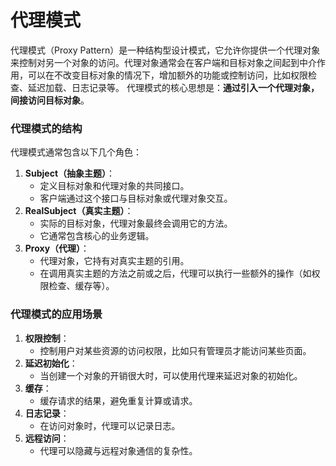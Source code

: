 # 代理模式
代理模式（Proxy Pattern）是一种结构型设计模式，它允许你提供一个代理对象来控制对另一个对象的访问。代理对象通常会在客户端和目标对象之间起到中介作用，可以在不改变目标对象的情况下，增加额外的功能或控制访问，比如权限检查、延迟加载、日志记录等。
代理模式的核心思想是：**通过引入一个代理对象，间接访问目标对象**。
### 代理模式的结构
代理模式通常包含以下几个角色：
1. **Subject（抽象主题）**：
    - 定义目标对象和代理对象的共同接口。
    - 客户端通过这个接口与目标对象或代理对象交互。 
2. **RealSubject（真实主题）**：
    - 实际的目标对象，代理对象最终会调用它的方法。 
    - 它通常包含核心的业务逻辑。 
3. **Proxy（代理）**：    
    - 代理对象，它持有对真实主题的引用。       
    - 在调用真实主题的方法之前或之后，代理可以执行一些额外的操作（如权限检查、缓存等）。
### 代理模式的应用场景
1. **权限控制**：    
    - 控制用户对某些资源的访问权限，比如只有管理员才能访问某些页面。        
2. **延迟初始化**：    
    - 当创建一个对象的开销很大时，可以使用代理来延迟对象的初始化。        
3. **缓存**：    
    - 缓存请求的结果，避免重复计算或请求。        
4. **日志记录**：    
    - 在访问对象时，代理可以记录日志。        
5. **远程访问**：    
    - 代理可以隐藏与远程对象通信的复杂性。
    